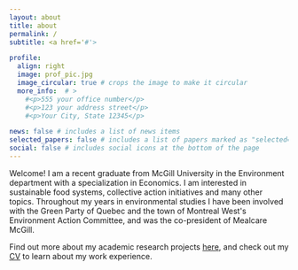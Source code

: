 ```yaml
---
layout: about
title: about
permalink: /
subtitle: <a href='#'>

profile:
  align: right
  image: prof_pic.jpg
  image_circular: true # crops the image to make it circular
  more_info:  # >
    #<p>555 your office number</p>
    #<p>123 your address street</p>
    #<p>Your City, State 12345</p>

news: false # includes a list of news items
selected_papers: false # includes a list of papers marked as "selected={true}"
social: false # includes social icons at the bottom of the page
---
```


Welcome! I am a recent graduate from McGill University in the Environment department with a specialization in Economics. I am interested in sustainable food systems, collective action initiatives and many other topics. Throughout my years in environmental studies I have been involved with the Green Party of Quebec and the town of Montreal West's Environment Action Committee, and was the co-president of Mealcare McGill. 

Find out more about my academic research projects [here](/research/), and check out my [CV](/assets/pdf/hailey_cv_2023.pdf/) to learn about my work experience. 